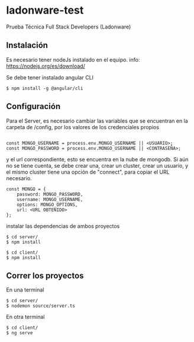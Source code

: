 # ladonware-test
Prueba Técnica Full Stack Developers (Ladonware)

## Instalación
Es necesario tener nodeJs instalado en el equipo. 
info: https://nodejs.org/es/download/

Se debe tener instalado angular CLI
```
$ npm install -g @angular/cli
```

## Configuración
Para el Server, es necesario cambiar las variables que se encuentran en la carpeta de /config, por los valores de los credenciales propios 
```

const MONGO_USERNAME = process.env.MONGO_USERNAME || <USUARIO>;
const MONGO_PASSWORD = process.env.MONGO_USERNAME || <CONTRASEÑA>;

```
y el url correspondiente, esto se encuentra en la nube de mongodb.
Si aún no se tiene cuenta, se debe crear una, crear un cluster, crear un usuario, y el mismo cluster tiene una opción de "connect", para copiar el URL necesario.
```
const MONGO = {
    password: MONGO_PASSWORD,
    username: MONGO_USERNAME,
    options: MONGO_OPTIONS,
    url: <URL OBTENIDO>
};
```
instalar las dependencias de ambos proyectos
```
$ cd server/
$ npm install
```
```
$ cd client/
$ npm install
```
## Correr los proyectos
En una terminal
```
$ cd server/
$ nodemon source/server.ts
```
En otra terminal
```
$ cd client/
$ ng serve
```
